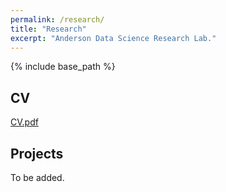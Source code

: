```yaml
---
permalink: /research/
title: "Research"
excerpt: "Anderson Data Science Research Lab."
---
```


{% include base_path %}

## CV
<a href="cvs/Paul_Anderson_CV.08.24.16.pdf">CV.pdf</a>

## Projects
To be added.
